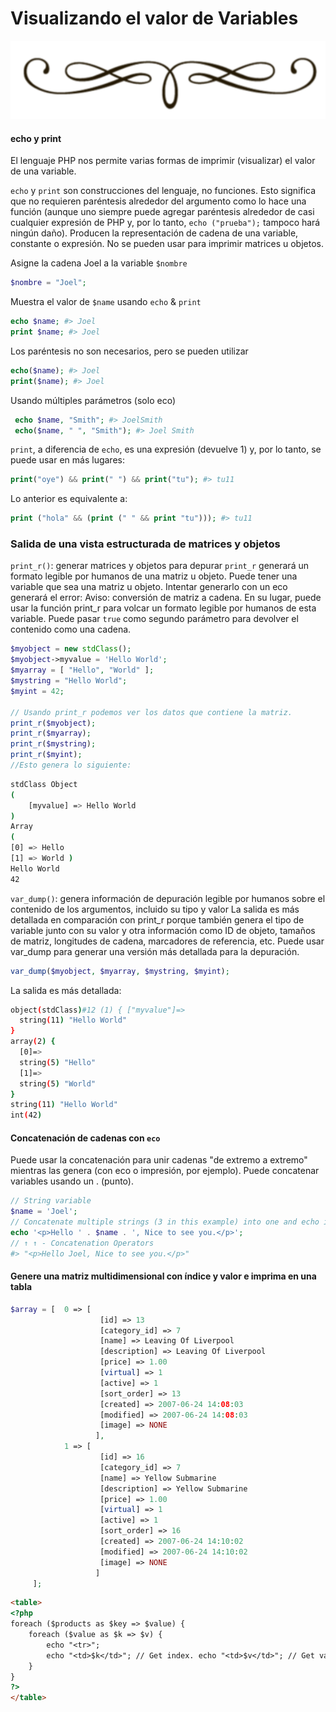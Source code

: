 <div class="text-center" markdown="0">

# Visualizando el valor de Variables
<div>
<img src="assets/vineta.png" class="vineta" />
</div>

#### echo y print
<div class="justify">
El lenguaje PHP nos permite varias formas de imprimir (visualizar) el valor de una variable.

`echo` y `print` son construcciones del lenguaje, no funciones. Esto significa que no requieren paréntesis alrededor del argumento como lo hace una función (aunque uno siempre puede agregar paréntesis alrededor de casi cualquier expresión de PHP y, por lo tanto, `echo ("prueba");` tampoco hará ningún daño). 
Producen la representación de cadena de una variable, constante o expresión. No se pueden usar para imprimir matrices u objetos.

Asigne la cadena Joel a la variable `$nombre`
```php
$nombre = "Joel";
```

Muestra el valor de `$name` usando `echo` & `print`

```php
echo $name; #> Joel
print $name; #> Joel 
```

Los paréntesis no son necesarios, pero se pueden utilizar
```php
echo($name); #> Joel
print($name); #> Joel
```

Usando múltiples parámetros (solo eco)
```php
 echo $name, "Smith"; #> JoelSmith
 echo($name, " ", "Smith"); #> Joel Smith
```

`print`, a diferencia de `echo`, es una expresión (devuelve 1) y, por lo tanto, se puede usar en más lugares: 
```php
print("oye") && print(" ") && print("tu"); #> tu11
```

Lo anterior es equivalente a:
```php
print ("hola" && (print (" " && print "tu"))); #> tu11
```

### Salida de una vista estructurada de matrices y objetos

`print_r()`: generar matrices y objetos para depurar `print_r` generará un formato legible por humanos de una matriz u objeto.
Puede tener una variable que sea una matriz u objeto. Intentar generarlo con un eco generará el error: 
Aviso: conversión de matriz a cadena. En su lugar, puede usar la función print_r para volcar un formato legible por humanos de esta variable.
Puede pasar `true` como segundo parámetro para devolver el contenido como una cadena.
```php
$myobject = new stdClass(); 
$myobject->myvalue = 'Hello World'; 
$myarray = [ "Hello", "World" ]; 
$mystring = "Hello World";
$myint = 42;

// Usando print_r podemos ver los datos que contiene la matriz.
print_r($myobject);
print_r($myarray);
print_r($mystring);
print_r($myint);
//Esto genera lo siguiente:
```
```bash
stdClass Object
(
    [myvalue] => Hello World
)
Array
(
[0] => Hello
[1] => World )
Hello World
42
```
`var_dump()`: genera información de depuración legible por humanos sobre el contenido de los argumentos, incluido su tipo y valor
La salida es más detallada en comparación con print_r porque también genera el tipo de variable junto con su valor y otra información como ID de objeto, tamaños de matriz, longitudes de cadena, marcadores de referencia, etc.
Puede usar var_dump para generar una versión más detallada para la depuración.

```php
var_dump($myobject, $myarray, $mystring, $myint);
```
La salida es más detallada:
```bash
object(stdClass)#12 (1) { ["myvalue"]=>
  string(11) "Hello World"
}
array(2) {
  [0]=>
  string(5) "Hello"
  [1]=>
  string(5) "World"
}
string(11) "Hello World"
int(42) 
```

#### Concatenación de cadenas con `eco`
Puede usar la concatenación para unir cadenas "de extremo a extremo" mientras las genera (con eco o impresión, por ejemplo). Puede concatenar variables usando un . (punto).
```php
// String variable
$name = 'Joel';
// Concatenate multiple strings (3 in this example) into one and echo it once done. // 1. ↓ 2. ↓ 3. ↓ - Three Individual string items
echo '<p>Hello ' . $name . ', Nice to see you.</p>';
// ↑ ↑ - Concatenation Operators
#> "<p>Hello Joel, Nice to see you.</p>"
```
#### Genere una matriz multidimensional con índice y valor e imprima en una tabla
```php
$array = [  0 => [
                    [id] => 13
                    [category_id] => 7
                    [name] => Leaving Of Liverpool
                    [description] => Leaving Of Liverpool
                    [price] => 1.00
                    [virtual] => 1
                    [active] => 1
                    [sort_order] => 13
                    [created] => 2007-06-24 14:08:03
                    [modified] => 2007-06-24 14:08:03
                    [image] => NONE
                   ],
            1 => [
                    [id] => 16
                    [category_id] => 7
                    [name] => Yellow Submarine
                    [description] => Yellow Submarine
                    [price] => 1.00
                    [virtual] => 1
                    [active] => 1
                    [sort_order] => 16
                    [created] => 2007-06-24 14:10:02
                    [modified] => 2007-06-24 14:10:02
                    [image] => NONE
                   ]
     ];
 ```
```html
<table>
<?php
foreach ($products as $key => $value) {
    foreach ($value as $k => $v) {
        echo "<tr>";
        echo "<td>$k</td>"; // Get index. echo "<td>$v</td>"; // Get value. echo "</tr>";
    } 
}
?>
</table>
```

</div>
</div>

